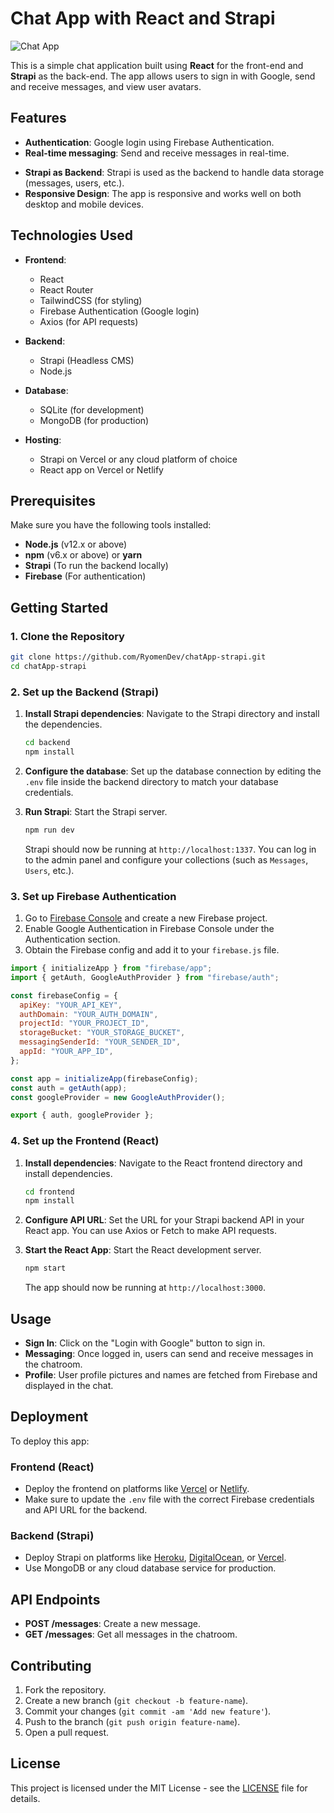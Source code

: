 
# Chat App with React and Strapi

![Chat App](https://api-prod.strapi.io/uploads/008_project_demo_7181661045.gif)


This is a simple chat application built using **React** for the front-end and **Strapi** as the back-end. The app allows users to sign in with Google, send and receive messages, and view user avatars.

## Features

- **Authentication**: Google login using Firebase Authentication.
- **Real-time messaging**: Send and receive messages in real-time.
<!-- - **User Profiles**: View user profile pictures and display names. -->
- **Strapi as Backend**: Strapi is used as the backend to handle data storage (messages, users, etc.).
- **Responsive Design**: The app is responsive and works well on both desktop and mobile devices.

## Technologies Used

- **Frontend**: 
  - React
  - React Router
  - TailwindCSS (for styling)
  - Firebase Authentication (Google login)
  - Axios (for API requests)

- **Backend**:
  - Strapi (Headless CMS)
  - Node.js

- **Database**: 
  - SQLite (for development)
  - MongoDB (for production)

- **Hosting**:
  - Strapi on Vercel or any cloud platform of choice
  - React app on Vercel or Netlify

## Prerequisites

Make sure you have the following tools installed:

- **Node.js** (v12.x or above)
- **npm** (v6.x or above) or **yarn**
- **Strapi** (To run the backend locally)
- **Firebase** (For authentication)

## Getting Started

### 1. Clone the Repository

```bash
git clone https://github.com/RyomenDev/chatApp-strapi.git
cd chatApp-strapi
```

### 2. Set up the Backend (Strapi)

1. **Install Strapi dependencies**:
   Navigate to the Strapi directory and install the dependencies.

   ```bash
   cd backend
   npm install
   ```

2. **Configure the database**:
   Set up the database connection by editing the `.env` file inside the backend directory to match your database credentials.

3. **Run Strapi**:
   Start the Strapi server.

   ```bash
   npm run dev
   ```

   Strapi should now be running at `http://localhost:1337`. You can log in to the admin panel and configure your collections (such as `Messages`, `Users`, etc.).

### 3. Set up Firebase Authentication

1. Go to [Firebase Console](https://console.firebase.google.com/) and create a new Firebase project.
2. Enable Google Authentication in Firebase Console under the Authentication section.
3. Obtain the Firebase config and add it to your `firebase.js` file.

```js
import { initializeApp } from "firebase/app";
import { getAuth, GoogleAuthProvider } from "firebase/auth";

const firebaseConfig = {
  apiKey: "YOUR_API_KEY",
  authDomain: "YOUR_AUTH_DOMAIN",
  projectId: "YOUR_PROJECT_ID",
  storageBucket: "YOUR_STORAGE_BUCKET",
  messagingSenderId: "YOUR_SENDER_ID",
  appId: "YOUR_APP_ID",
};

const app = initializeApp(firebaseConfig);
const auth = getAuth(app);
const googleProvider = new GoogleAuthProvider();

export { auth, googleProvider };
```

### 4. Set up the Frontend (React)

1. **Install dependencies**:
   Navigate to the React frontend directory and install dependencies.

   ```bash
   cd frontend
   npm install
   ```

2. **Configure API URL**:
   Set the URL for your Strapi backend API in your React app. You can use Axios or Fetch to make API requests.

3. **Start the React App**:
   Start the React development server.

   ```bash
   npm start
   ```

   The app should now be running at `http://localhost:3000`.

## Usage

- **Sign In**: Click on the "Login with Google" button to sign in.
- **Messaging**: Once logged in, users can send and receive messages in the chatroom.
- **Profile**: User profile pictures and names are fetched from Firebase and displayed in the chat.

## Deployment

To deploy this app:

### Frontend (React)

- Deploy the frontend on platforms like [Vercel](https://vercel.com/) or [Netlify](https://www.netlify.com/).
- Make sure to update the `.env` file with the correct Firebase credentials and API URL for the backend.

### Backend (Strapi)

- Deploy Strapi on platforms like [Heroku](https://www.heroku.com/), [DigitalOcean](https://www.digitalocean.com/), or [Vercel](https://vercel.com/).
- Use MongoDB or any cloud database service for production.

## API Endpoints

- **POST /messages**: Create a new message.
- **GET /messages**: Get all messages in the chatroom.

## Contributing

1. Fork the repository.
2. Create a new branch (`git checkout -b feature-name`).
3. Commit your changes (`git commit -am 'Add new feature'`).
4. Push to the branch (`git push origin feature-name`).
5. Open a pull request.

## License

This project is licensed under the MIT License - see the [LICENSE](LICENSE) file for details.
